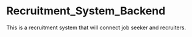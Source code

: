 # Recruitment_System_Backend
This is a recruitment system that will connect job seeker and recruiters.
